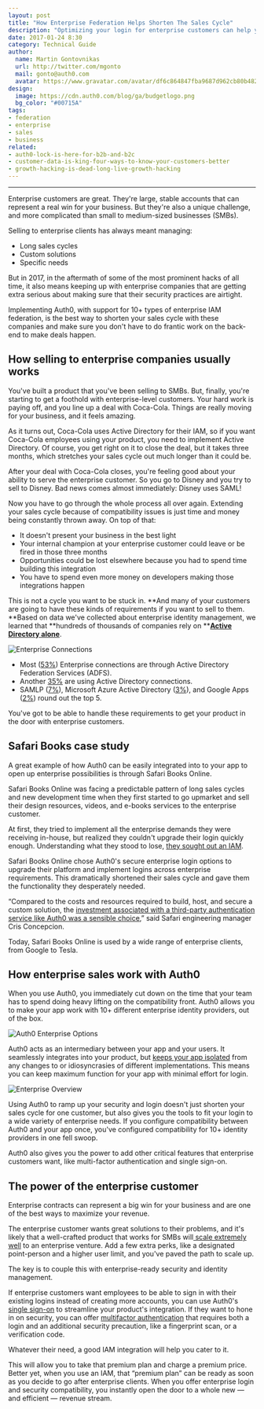 ```yaml
---
layout: post
title: "How Enterprise Federation Helps Shorten The Sales Cycle"
description: "Optimizing your login for enterprise customers can help you save time and close deals."
date: 2017-01-24 8:30
category: Technical Guide
author:
  name: Martin Gontovnikas
  url: http://twitter.com/mgonto
  mail: gonto@auth0.com
  avatar: https://www.gravatar.com/avatar/df6c864847fba9687d962cb80b482764??s=60
design:
  image: https://cdn.auth0.com/blog/ga/budgetlogo.png
  bg_color: "#00715A"
tags:
- federation
- enterprise
- sales
- business
related:
- auth0-lock-is-here-for-b2b-and-b2c
- customer-data-is-king-four-ways-to-know-your-customers-better
- growth-hacking-is-dead-long-live-growth-hacking
---
```


---

Enterprise customers are great. They're large, stable accounts that can represent a real win for your business. But they're also a unique challenge, and more complicated than small to medium-sized businesses (SMBs).

Selling to enterprise clients has always meant managing:

* Long sales cycles
* Custom solutions
* Specific needs

But in 2017, in the aftermath of some of the most prominent hacks of all time, it also means keeping up with enterprise companies that are getting extra serious about making sure that their security practices are airtight.

Implementing Auth0, with support for 10+ types of enterprise IAM federation, is the best way to shorten your sales cycle with these companies and make sure you don't have to do frantic work on the back-end to make deals happen.

## How selling to enterprise companies usually works

You've built a product that you've been selling to SMBs. But, finally, you're starting to get a foothold with enterprise-level customers. Your hard work is paying off, and you line up a deal with Coca-Cola. Things are really moving for your business, and it feels amazing.

As it turns out, Coca-Cola uses Active Directory for their IAM, so if you want Coca-Cola employees using your product, you need to implement Active Directory. Of course, you get right on it to close the deal, but it takes three months, which stretches your sales cycle out much longer than it could be.

After your deal with Coca-Cola closes, you're feeling good about your ability to serve the enterprise customer. So you go to Disney and you try to sell to Disney. Bad news comes almost immediately: Disney uses SAML!

Now you have to go through the whole process all over again. Extending your sales cycle because of compatibility issues is just time and money being constantly thrown away. On top of that:

* It doesn't present your business in the best light
* Your internal champion at your enterprise customer could leave or be fired in those three months
* Opportunities could be lost elsewhere because you had to spend time building this integration
* You have to spend even more money on developers making those integrations happen

This is not a cycle you want to be stuck in. **And many of your customers are going to have these kinds of requirements if you want to sell to them. **Based on data we've collected about enterprise identity management, we learned that **hundreds of thousands of companies rely on **[**Active Directory alone**](https://auth0.com/blog/analysis-of-enterprise-connections-data/).

![Enterprise Connections](https://cdn.auth0.com/blog/enterprise/enterprise-connections.png)

* Most ([53%](https://auth0.com/blog/analysis-of-enterprise-connections-data/)) Enterprise connections are through Active Directory Federation Services (ADFS).
* Another [35%](https://auth0.com/blog/analysis-of-enterprise-connections-data/) are using Active Directory connections.
* SAMLP ([7%](https://auth0.com/blog/analysis-of-enterprise-connections-data/)), Microsoft Azure Active Directory ([3%](https://auth0.com/blog/analysis-of-enterprise-connections-data/)), and Google Apps ([2%](https://auth0.com/blog/analysis-of-enterprise-connections-data/)) round out the top 5.

You've got to be able to handle these requirements to get your product in the door with enterprise customers.

## Safari Books case study

A great example of how Auth0 can be easily integrated into to your app to open up enterprise possibilities is through Safari Books Online. 

Safari Books Online was facing a predictable pattern of long sales cycles and new development time when they first started to go upmarket and sell their design resources, videos, and e-books services to the enterprise customer.

At first, they tried to implement all the enterprise demands they were receiving in-house, but realized they couldn't upgrade their login quickly enough. Understanding what they stood to lose, [they sought out an IAM](https://auth0.com/learn/safari-case-study/). 
 
Safari Books Online chose Auth0's secure enterprise login options to upgrade their platform and implement logins across enterprise requirements. This dramatically shortened their sales cycle and gave them the functionality they desperately needed.

“Compared to the costs and resources required to build, host, and secure a custom solution, the [investment associated with a third-party authentication service like Auth0 was a sensible choice](https://auth0.com/learn/safari-case-study/),” said Safari engineering manager Cris Concepcion. 

Today, Safari Books Online is used by a wide range of enterprise clients, from Google to Tesla. 

## How enterprise sales work with Auth0

When you use Auth0, you immediately cut down on the time that your team has to spend doing heavy lifting on the compatibility front. Auth0 allows you to make your app work with 10+ different enterprise identity providers, out of the box.

![Auth0 Enterprise Options](https://cdn.auth0.com/blog/enterprise/options.png)

Auth0 acts as an intermediary between your app and your users. It seamlessly integrates into your product, but [keeps your app isolated](https://auth0.com/docs/identityproviders) from any changes to or idiosyncrasies of different implementations. This means you can keep maximum function for your app with minimal effort for login.

![Enterprise Overview](https://cdn.auth0.com/blog/enterprise/overview.png)

Using Auth0 to ramp up your security and login doesn't just shorten your sales cycle for one customer, but also gives you the tools to fit your login to a wide variety of enterprise needs. If you configure compatibility between Auth0 and your app once, you've configured compatibility for 10+ identity providers in one fell swoop.

Auth0 also gives you the power to add other critical features that enterprise customers want, like multi-factor authentication and single sign-on.

## The power of the enterprise customer

Enterprise contracts can represent a big win for your business and are one of the best ways to maximize your revenue.

The enterprise customer wants great solutions to their problems, and it's likely that a well-crafted product that works for SMBs will[ scale extremely well](https://auth0.com/blog/how-to-go-upmarket-and-grow-your-revenue-by-20x/?utm_source=twitter&utm_medium=sc&utm_campaign=saas_upmarket) to an enterprise venture. Add a few extra perks, like a designated point-person and a higher user limit, and you've paved the path to scale up.

The key is to couple this with enterprise-ready security and identity management.

If enterprise customers want employees to be able to sign in with their existing logins instead of creating more accounts, you can use Auth0's [single sign-on](https://auth0.com/docs/sso) to streamline your product's integration. If they want to hone in on security, you can offer [multifactor authentication](https://auth0.com/docs/multifactor-authentication) that requires both a login and an additional security precaution, like a fingerprint scan, or a verification code. 

Whatever their need, a good IAM integration will help you cater to it. 

This will allow you to take that premium plan and charge a premium price. Better yet, when you use an IAM, that “premium plan” can be ready as soon as you decide to go after enterprise clients. When you offer enterprise login and security compatibility, you instantly open the door to a whole new — and efficient — revenue stream. 